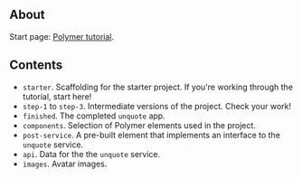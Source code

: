 ## About

Start page: [Polymer tutorial](http://polymer-project.org/docs/start/tutorial/intro.html).


## Contents

 -   `starter`. Scaffolding for the starter project. If you're working through the tutorial, start here!
 -   `step-1` to `step-3`. Intermediate versions of the project. Check your work!
 -   `finished`. The completed `unquote` app.
 -   `components`. Selection of Polymer elements used in the project.
 -   `post-service`. A pre-built element that implements an interface to the `unquote` service. 
 -   `api`. Data for the the `unquote` service.
 -   `images`. Avatar images.

